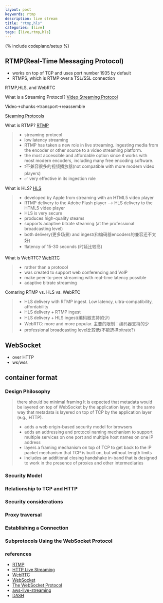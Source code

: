 ```yaml
---
layout: post
keywords: rtmp 
description: live stream
title: "rtmp,hls"
categories: [live]
tags: [live,rtmp,hls]
---
```

{% include codepiano/setup %}

## RTMP(Real-Time Messaging Protocol)

* works on top of TCP and uses port number 1935 by default
* RTMPS, which is RTMP over a TSL/SSL connection

RTMP,HLS, and WebRTC

What is a Streaming Protocol?
[Video Streaming Protocol](https://www.dacast.com/blog/video-streaming-protocol/)

Video->chunks->transport->reassemble

[Steaming Protocols](https://www.dacast.com/blog/streaming-protocols/)

What is RTMP?
[RTMP](https://www.dacast.com/blog/rtmp-real-time-messaging-protocol/)
>
> * streaming protocol
> * low latency streaming
> * RTMP has taken a new role in live streaming. Ingesting media from the encoder or other source to a video streaming platform.
> * the most accessible and affordable option since it works with most modern encoders, including many free encoding software.
> * ❗️不兼容很多的视频播放器(not compatible with more modern video players)
> * ✅ very effective in its ingestion role

What is HLS?
[HLS](https://www.dacast.com/blog/hls-streaming-protocol/)
>
> * developed by Apple from streaming with an HTML5 video player
> * RTMP delivery to the Adobe Flash player —> HLS delivery to the HTML5 video player 
> * HLS is very secure
> * produces high-quality steams
> * supports adaptive bitrate steaming (at the professional broadcasting level)
> * both delivery(更多场景) and ingest(和编码器encoders的兼容还不太好)
> * ❗️latency of 15-30 seconds (时延比较高)

What is WebRTC?
[WebRTC](https://www.dacast.com/blog/webrtc-web-real-time-communication/)
>
> * rather than a protocol
> * was created to support web conferencing and VoIP
> * make peer-to-peer streaming with real-time latency possible
> * adaptive bitrate streaming

Comaring RTMP vs. HLS vs. WebRTC
>
> * HLS delivery with RTMP ingest. Low latency, ultra-compatibility, affordability
> * HLS delivery + RTMP ingest
> * HLS delivery + HLS ingest(编码器支持的少)
> * WebRTC: more and more popular. 主要的限制：编码器支持的少
> * professional broadcasting level比较低(不能选择bitrate?)

## WebSocket

* over HTTP
* ws/wss

## container format

### Design Philosophy

> there should be minimal framing
> It is expected that metadata would be layered on top of WebSocket by the application layer, in the same way that metadata is layered on top of TCP by the application layer (e.g., HTTP).
>
> * adds a web origin-based security model for browsers
> * adds an addressing and protocol naming mechanism to support multiple services on one port and multiple host names on one IP address
> * layers a framing mechanism on top of TCP to get back to the IP packet mechanism that TCP is built on, but without length limits
> * includes an additional closing handshake in-band that is designed to work in the presence of proxies and other intermediaries

### Security Model

### Relationship to TCP and HTTP

### Security considerations

### Proxy traversal

### Establishing a Connection

### Subprotocols Using the WebSocket Protocol

### references

* [RTMP](https://en.wikipedia.org/wiki/Real-Time_Messaging_Protocol)
* [HTTP Live Streaming](https://en.wikipedia.org/wiki/HTTP_Live_Streaming)
* [WebRTC](https://en.wikipedia.org/wiki/WebRTC)
* [WebSocket](https://en.wikipedia.org/wiki/WebSocket)
* [The WebSocket Protocol](https://datatracker.ietf.org/doc/html/rfc6455)
* [aws-live-streaming](https://aws.amazon.com/cn/blogs/media/awse-choosing-aws-live-streaming-solution-for-use-case/)
* [DASH](https://en.wikipedia.org/wiki/Dynamic_Adaptive_Streaming_over_HTTP)
